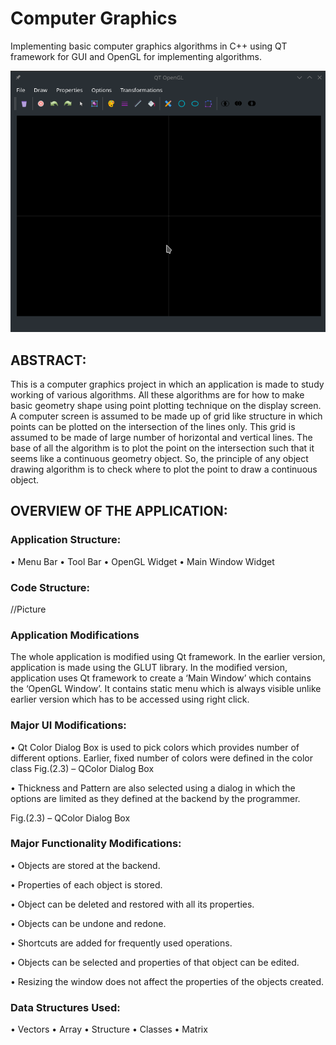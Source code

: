 # Computer Graphics
Implementing basic computer graphics algorithms in C++ using QT framework for GUI and OpenGL for implementing algorithms.

![Application Screenshot](https://github.com/nadeshseen/qt_opengl/blob/master/Screenshot/Screenshot_20181031_173517.png)

## ABSTRACT:
This is a computer graphics project in which an application is made to study working of various algorithms. All these algorithms are for how to make basic geometry shape using point plotting technique on the display screen. A computer screen is assumed to be made up of grid like structure in which points can be plotted on the intersection of the lines only.  This grid is assumed to be made of large number of horizontal and vertical lines. The base of all the algorithm is to plot the point on the intersection such that it seems like a continuous geometry object. So, the principle of any object drawing algorithm is to check where to plot the point to draw a continuous object.

## OVERVIEW OF THE APPLICATION:

### Application Structure:
  •	Menu Bar
  •	Tool Bar
  •	OpenGL Widget
  •	Main Window Widget

### Code Structure:

  //Picture
  
  
### Application Modifications

The whole application is modified using Qt framework. In the earlier version, application is made using the GLUT library. In the modified version, application uses Qt framework to create a ‘Main Window’ which contains the ‘OpenGL Window’. It contains static menu which is always visible unlike earlier version which has to be accessed using right click.

### Major UI Modifications:
  •	Qt Color Dialog Box is used to pick colors which provides number of different options. Earlier, fixed number of colors were defined in the color class
Fig.(2.3) – QColor Dialog Box

  •	Thickness and Pattern are also selected using a dialog in which the options are limited as they defined at the backend by the programmer.

Fig.(2.3) – QColor Dialog Box

### Major Functionality Modifications:
•	Objects are stored at the backend.

•	Properties of each object is stored.

•	Object can be deleted and restored with all its properties.

•	Objects can be undone and redone.

•	Shortcuts are added for frequently used operations.

•	Objects can be selected and properties of that object can be edited.

•	Resizing the window does not affect the properties of the objects created.

### Data Structures Used:
• Vectors
• Array
• Structure
• Classes
• Matrix
